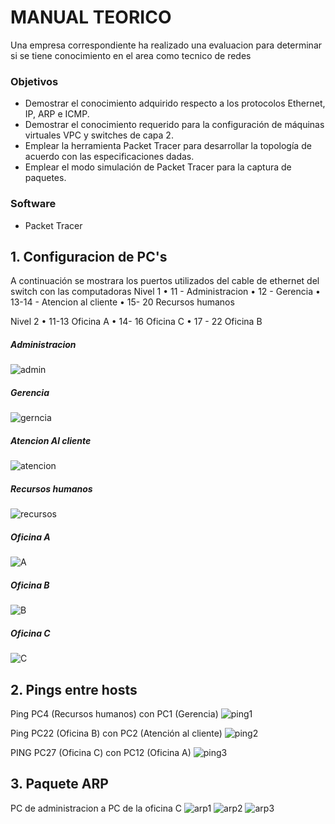 # MANUAL TEORICO

Una empresa correspondiente ha realizado una evaluacion para determinar si se tiene conocimiento en el area como tecnico de redes

### Objetivos
- Demostrar el conocimiento adquirido respecto a los protocolos Ethernet, IP, ARP e ICMP.
- Demostrar el conocimiento requerido para la configuración de máquinas virtuales
VPC y switches de capa 2.
- Emplear la herramienta Packet Tracer para desarrollar la topología de acuerdo con
las especificaciones dadas.
- Emplear el modo simulación de Packet Tracer para la captura de paquetes. 

### Software
- Packet Tracer

## 1. Configuracion de PC's

A continuación se mostrara los puertos utilizados del cable de ethernet del switch con las computadoras
Nivel 1
•	11 - Administracion
•	12 - Gerencia
•	13-14 - Atencion al cliente
•	15- 20 Recursos humanos

Nivel 2 
•	11-13 Oficina A
•	14- 16 Oficina C
•	17 - 22 Oficina B

##### Administracion
![admin](images/admin.png)

##### Gerencia
![gerncia](images/gerencia.png)

##### Atencion Al cliente
![atencion](images/atencion.png)

##### Recursos humanos
![recursos](images/recursos.png)

##### Oficina A
![A](images/ofA.png)

##### Oficina B
![B](images/ofB.png)

##### Oficina C
![C](images/ofC.png)


## 2. Pings entre hosts
Ping PC4 (Recursos humanos) con PC1 (Gerencia)
![ping1](images/ping1.png)

Ping PC22 (Oficina B) con PC2 (Atención al cliente)
![ping2](images/ping2.png)

PING PC27 (Oficina C) con PC12 (Oficina A)
![ping3](images/ping3.png)


## 3. Paquete ARP
PC de administracion a PC de la oficina C
![arp1](images/arp1.png)
![arp2](images/arp2.png)
![arp3](images/arp3.png)
